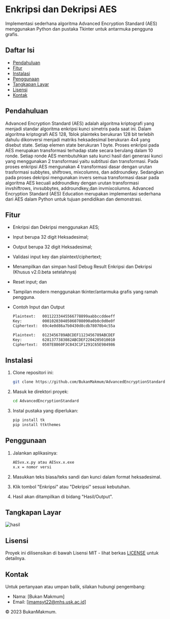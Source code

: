 # Enkripsi dan Dekripsi AES

Implementasi sederhana algoritma Advanced Encryption Standard (AES) menggunakan Python dan pustaka Tkinter untuk antarmuka pengguna grafis.

## Daftar Isi

- [Pendahuluan](#pendahuluan)
- [Fitur](#fitur)
- [Instalasi](#instalasi)
- [Penggunaan](#penggunaan)
- [Tangkapan Layar](#tangkapan-layar)
- [Lisensi](#lisensi)
- [Kontak](#kontak)

## Pendahuluan

Advanced Encryption Standard (AES) adalah algoritma kriptografi yang menjadi standar algoritma enkripsi kunci simetris pada saat ini. Dalam algoritma kriptografi AES 128, 1blok plainteks berukuran 128 bit
terlebih dahulu dikonversi menjadi matriks heksadesimal berukuran 4x4 yang disebut state. Setiap elemen state berukuran 1 byte. Proses enkripsi pada AES merupakan transformasi terhadap state secara berulang dalam 10 ronde. Setiap ronde AES membutuhkan satu  kunci hasil dari generasi kunci yang  menggunakan 2 transformasi yaitu subtitusi dan transformasi. Pada proses enkripsi AES mengunakan 4 transformasi dasar dengan urutan trasformasi subbytes, shiftrows, mixcolumns, dan addroundkey. Sedangkan pada proses dekripsi mengunakan invers semua transformasi dasar pada algoritma AES kecuali addroundkey dengan urutan transformasi invshiftrows, invsubbytes, addroundkey,dan invmixcolumns. Advanced Encryption Standard (AES) Education merupakan implementasi sederhana dari AES dalam Python untuk tujuan pendidikan dan demonstrasi.

## Fitur

- Enkripsi dan Dekripsi menggunakan AES;
- Input berupa 32 digit Heksadesimal;
- Output berupa 32 digit Heksadesimal;
- Validasi input key dan plaintext/ciphertext;
- Menampilkan dan simpan hasil Debug Result Enkripsi dan Dekripsi (Khusus v2.0.beta setelahnya)
- Reset input; dan
- Tampilan modern menggunakan tkinter/antarmuka grafis yang ramah pengguna.
  
- Contoh Input dan Output
  ```bash
  Plaintext:   00112233445566778899aabbccddeeff
  Key:         000102030405060708090a0b0c0d0e0f
  Ciphertext:  69c4e0d86a7b0430d8cdb78070b4c55a

  Plaintext:   0123456789ABCDEF1123456789ABCDEF
  Key:         6281377383082ABCDEF2204205010010
  Ciphertext:  0507E8860F3C843C1F1291C65E984986
   ```

## Instalasi

1. Clone repositori ini:

   ```bash
   git clone https://github.com/BukanMakmum/AdvancedEncryptionStandard.git
   ```

2. Masuk ke direktori proyek:

   ```bash
   cd AdvancedEncryptionStandard
   ```

3. Instal pustaka yang diperlukan:

   ```bash
   pip install tk
   pip install ttkthemes

   ```

## Penggunaan

1. Jalankan aplikasinya:

   ```bash
   AESvx.x.py atau AESvx.x.exe
   x.x = nomor versi
   ```

2. Masukkan teks biasa/teks sandi dan kunci dalam format heksadesimal.

3. Klik tombol "Enkripsi" atau "Dekripsi" sesuai kebutuhan.

4. Hasil akan ditampilkan di bidang "Hasil/Output".

## Tangkapan Layar

![hasil](https://github.com/BukanMakmum/AdvancedEncryptionStandard/assets/32379649/82ae22ac-3e7f-4df9-9378-39433aa1e754)

## Lisensi

Proyek ini dilisensikan di bawah Lisensi MIT - lihat berkas [LICENSE](LICENSE) untuk detailnya.

## Kontak

Untuk pertanyaan atau umpan balik, silakan hubungi pengembang:
- Nama: [Bukan Makmum]
- Email: [imamsyt22@mhs.usk.ac.id]

© 2023 BukanMakmum.
